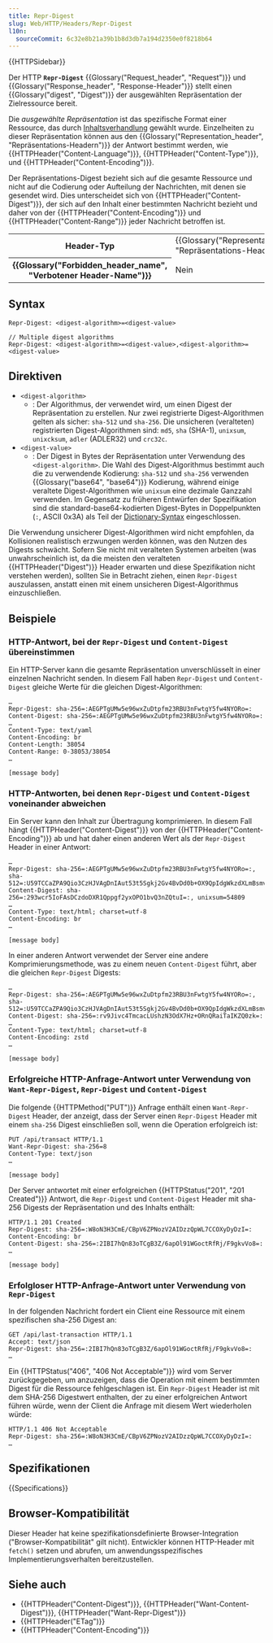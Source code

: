 ```yaml
---
title: Repr-Digest
slug: Web/HTTP/Headers/Repr-Digest
l10n:
  sourceCommit: 6c32e8b21a39b1b8d3db7a194d2350e0f8218b64
---
```


{{HTTPSidebar}}

Der HTTP **`Repr-Digest`** {{Glossary("Request_header", "Request")}} und {{Glossary("Response_header", "Response-Header")}} stellt einen {{Glossary("digest", "Digest")}} der ausgewählten Repräsentation der Zielressource bereit.

Die _ausgewählte Repräsentation_ ist das spezifische Format einer Ressource, das durch [Inhaltsverhandlung](/de/docs/Web/HTTP/Content_negotiation) gewählt wurde. Einzelheiten zu dieser Repräsentation können aus den {{Glossary("Representation_header", "Repräsentations-Headern")}} der Antwort bestimmt werden, wie {{HTTPHeader("Content-Language")}}, {{HTTPHeader("Content-Type")}}, und {{HTTPHeader("Content-Encoding")}}.

Der Repräsentations-Digest bezieht sich auf die gesamte Ressource und nicht auf die Codierung oder Aufteilung der Nachrichten, mit denen sie gesendet wird. Dies unterscheidet sich von {{HTTPHeader("Content-Digest")}}, der sich auf den Inhalt einer bestimmten Nachricht bezieht und daher von der {{HTTPHeader("Content-Encoding")}} und {{HTTPHeader("Content-Range")}} jeder Nachricht betroffen ist.

<table class="properties">
  <tbody>
    <tr>
      <th scope="row">Header-Typ</th>
      <td>{{Glossary("Representation_header", "Repräsentations-Header")}}</td>
    </tr>
    <tr>
      <th scope="row">{{Glossary("Forbidden_header_name", "Verbotener Header-Name")}}</th>
      <td>Nein</td>
    </tr>
  </tbody>
</table>

## Syntax

```http
Repr-Digest: <digest-algorithm>=<digest-value>

// Multiple digest algorithms
Repr-Digest: <digest-algorithm>=<digest-value>,<digest-algorithm>=<digest-value>
```

## Direktiven

- `<digest-algorithm>`
  - : Der Algorithmus, der verwendet wird, um einen Digest der Repräsentation zu erstellen.
    Nur zwei registrierte Digest-Algorithmen gelten als sicher: `sha-512` und `sha-256`.
    Die unsicheren (veralteten) registrierten Digest-Algorithmen sind: `md5`, `sha` (SHA-1), `unixsum`, `unixcksum`, `adler` (ADLER32) und `crc32c`.
- `<digest-value>`
  - : Der Digest in Bytes der Repräsentation unter Verwendung des `<digest-algorithm>`.
    Die Wahl des Digest-Algorithmus bestimmt auch die zu verwendende Kodierung: `sha-512` und `sha-256` verwenden {{Glossary("base64", "base64")}} Kodierung, während einige veraltete Digest-Algorithmen wie `unixsum` eine dezimale Ganzzahl verwenden.
    Im Gegensatz zu früheren Entwürfen der Spezifikation sind die standard-base64-kodierten Digest-Bytes in Doppelpunkten (`:`, ASCII 0x3A) als Teil der [Dictionary-Syntax](https://www.rfc-editor.org/rfc/rfc8941#name-byte-sequences) eingeschlossen.

Die Verwendung unsicherer Digest-Algorithmen wird nicht empfohlen, da Kollisionen realistisch erzwungen werden können, was den Nutzen des Digests schwächt. Sofern Sie nicht mit veralteten Systemen arbeiten (was unwahrscheinlich ist, da die meisten den veralteten {{HTTPHeader("Digest")}} Header erwarten und diese Spezifikation nicht verstehen werden), sollten Sie in Betracht ziehen, einen `Repr-Digest` auszulassen, anstatt einen mit einem unsicheren Digest-Algorithmus einzuschließen.

## Beispiele

### HTTP-Antwort, bei der `Repr-Digest` und `Content-Digest` übereinstimmen

Ein HTTP-Server kann die gesamte Repräsentation unverschlüsselt in einer einzelnen Nachricht senden. In diesem Fall haben `Repr-Digest` und `Content-Digest` gleiche Werte für die gleichen Digest-Algorithmen:

```http
…
Repr-Digest: sha-256=:AEGPTgUMw5e96wxZuDtpfm23RBU3nFwtgY5fw4NYORo=:
Content-Digest: sha-256=:AEGPTgUMw5e96wxZuDtpfm23RBU3nFwtgY5fw4NYORo=:
…
Content-Type: text/yaml
Content-Encoding: br
Content-Length: 38054
Content-Range: 0-38053/38054
…

[message body]
```

### HTTP-Antworten, bei denen `Repr-Digest` und `Content-Digest` voneinander abweichen

Ein Server kann den Inhalt zur Übertragung komprimieren. In diesem Fall hängt {{HTTPHeader("Content-Digest")}} von der {{HTTPHeader("Content-Encoding")}} ab und hat daher einen anderen Wert als der `Repr-Digest` Header in einer Antwort:

```http
…
Repr-Digest: sha-256=:AEGPTgUMw5e96wxZuDtpfm23RBU3nFwtgY5fw4NYORo=:, sha-512=:U59TCCaZPA9Qio3CzHJVAgDnIAut53t5Sgkj2Gv4BvDd0b+OX9QpIdgWkzdXLmBsmvBrf3t5PBt+UrVK6k5dkw==:
Content-Digest: sha-256=:293wcr5IoFAsDCzdoDXR1Qppgf2yxOPO1bvQ3nZQtuI=:, unixsum=54809
…
Content-Type: text/html; charset=utf-8
Content-Encoding: br
…

[message body]
```

In einer anderen Antwort verwendet der Server eine andere Komprimierungsmethode, was zu einem neuen `Content-Digest` führt, aber die gleichen `Repr-Digest` Digests:

```http
…
Repr-Digest: sha-256=:AEGPTgUMw5e96wxZuDtpfm23RBU3nFwtgY5fw4NYORo=:, sha-512=:U59TCCaZPA9Qio3CzHJVAgDnIAut53t5Sgkj2Gv4BvDd0b+OX9QpIdgWkzdXLmBsmvBrf3t5PBt+UrVK6k5dkw==:
Content-Digest: sha-256=:rv9Jivc4TmcacLUshzN3OdX7Hz+ORnQRaiTaIKZQ0zk=:
…
Content-Type: text/html; charset=utf-8
Content-Encoding: zstd
…

[message body]
```

### Erfolgreiche HTTP-Anfrage-Antwort unter Verwendung von `Want-Repr-Digest`, `Repr-Digest` und `Content-Digest`

Die folgende {{HTTPMethod("PUT")}} Anfrage enthält einen `Want-Repr-Digest` Header, der anzeigt, dass der Server einen `Repr-Digest` Header mit einem `sha-256` Digest einschließen soll, wenn die Operation erfolgreich ist:

```http
PUT /api/transact HTTP/1.1
Want-Repr-Digest: sha-256=8
Content-Type: text/json
…

[message body]
```

Der Server antwortet mit einer erfolgreichen {{HTTPStatus("201", "201 Created")}} Antwort, die `Repr-Digest` und `Content-Digest` Header mit sha-256 Digests der Repräsentation und des Inhalts enthält:

```http
HTTP/1.1 201 Created
Repr-Digest: sha-256=:W8oN3H3CmE/CBpV6ZPNozV2AIDzzQpWL7CCOXyDyDzI=:
Content-Encoding: br
Content-Digest: sha-256=:2IBI7hQn83oTCgB3Z/6apOl91WGoctRfRj/F9gkvVo8=:
…

[message body]
```

### Erfolgloser HTTP-Anfrage-Antwort unter Verwendung von `Repr-Digest`

In der folgenden Nachricht fordert ein Client eine Ressource mit einem spezifischen sha-256 Digest an:

```http
GET /api/last-transaction HTTP/1.1
Accept: text/json
Repr-Digest: sha-256=:2IBI7hQn83oTCgB3Z/6apOl91WGoctRfRj/F9gkvVo8=:
…
```

Ein {{HTTPStatus("406", "406 Not Acceptable")}} wird vom Server zurückgegeben, um anzuzeigen, dass die Operation mit einem bestimmten Digest für die Ressource fehlgeschlagen ist. Ein `Repr-Digest` Header ist mit dem SHA-256 Digestwert enthalten, der zu einer erfolgreichen Antwort führen würde, wenn der Client die Anfrage mit diesem Wert wiederholen würde:

```http
HTTP/1.1 406 Not Acceptable
Repr-Digest: sha-256=:W8oN3H3CmE/CBpV6ZPNozV2AIDzzQpWL7CCOXyDyDzI=:
…
```

## Spezifikationen

{{Specifications}}

## Browser-Kompatibilität

Dieser Header hat keine spezifikationsdefinierte Browser-Integration ("Browser-Kompatibilität" gilt nicht). Entwickler können HTTP-Header mit `fetch()` setzen und abrufen, um anwendungsspezifisches Implementierungsverhalten bereitzustellen.

## Siehe auch

- {{HTTPHeader("Content-Digest")}}, {{HTTPHeader("Want-Content-Digest")}}, {{HTTPHeader("Want-Repr-Digest")}}
- {{HTTPHeader("ETag")}}
- {{HTTPHeader("Content-Encoding")}}
